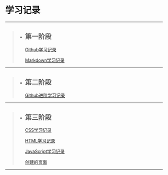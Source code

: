 #                                                                                                       学习记录

---



> * ## **第一阶段**       
>
>    [Github学习记录](https://github.com/tizi123139/Tasks/blob/main/Github%E7%9A%84%E5%AD%A6%E4%B9%A0%E8%AE%B0%E5%BD%95.md)
>    
>    [Markdown学习记录](https://github.com/tizi123139/Tasks/blob/main/Markdown%E7%9A%84%E5%AD%A6%E4%B9%A0%E8%AE%B0%E5%BD%95.md)

---





> * ## **第二阶段**      
>
>    [Github进阶学习记录](https://github.com/tizi123139/Tasks/blob/main/Github%E8%BF%9B%E9%98%B6%E5%AD%A6%E4%B9%A0%E7%AC%94%E8%AE%B0.md)

---





> * ## **第三阶段**     
>
>     [CSS学习记录](https://github.com/tizi123139/Tasks/blob/main/CSS学习笔记.md)
>
>     [HTML学习记录](https://github.com/tizi123139/Tasks/blob/main/HTML学习笔记.md)
>     
>     [JavaScript学习记录](https://github.com/tizi123139/Tasks/blob/main/JavaScript学习笔记.md)
>     
>     [创建的页面](https://github.com/tizi123139/Tasks/blob/main/demo.html)

---

